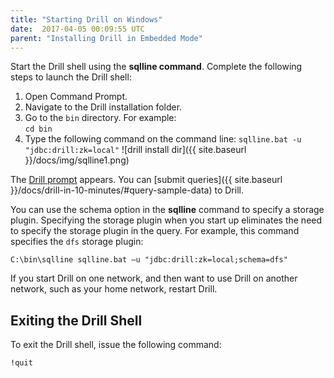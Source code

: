 ```yaml
---
title: "Starting Drill on Windows"
date:  2017-04-05 00:09:55 UTC  
parent: "Installing Drill in Embedded Mode"
---
```

Start the Drill shell using the **sqlline command**. Complete the following steps to launch the Drill shell:

1. Open Command Prompt.  
2. Navigate to the Drill installation folder. 
3. Go to the `bin` directory. For example:  
   ``cd bin``
4. Type the following command on the command line:
   ``sqlline.bat -u "jdbc:drill:zk=local"``
   ![drill install dir]({{ site.baseurl }}/docs/img/sqlline1.png)

The [Drill prompt]({{site.baseurl}}/docs/starting-drill-on-linux-and-mac-os-x/#about-the-drill-prompt) appears. You can [submit queries]({{ site.baseurl }}/docs/drill-in-10-minutes/#query-sample-data) to Drill.

You can use the schema option in the **sqlline** command to specify a storage plugin. Specifying the storage plugin when you start up eliminates the need to specify the storage plugin in the query. For example, this command specifies the `dfs` storage plugin:

`C:\bin\sqlline sqlline.bat –u "jdbc:drill:zk=local;schema=dfs"`

If you start Drill on one network, and then want to use Drill on another network, such as your home network, restart Drill.

## Exiting the Drill Shell

To exit the Drill shell, issue the following command:

`!quit`

